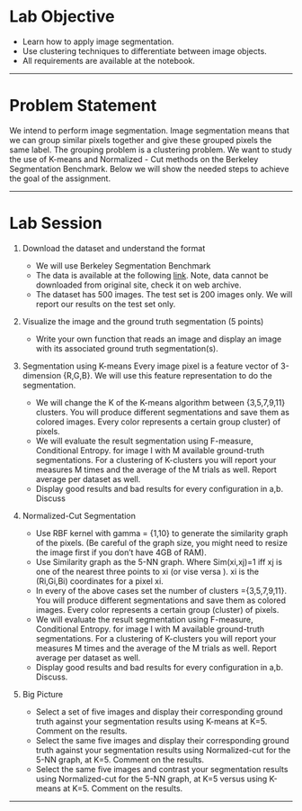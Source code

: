 # Lab Objective

* Learn how to apply image segmentation.
* Use clustering techniques to differentiate between image objects.
* All requirements are available at the notebook.

---
# Problem Statement

We intend to perform image segmentation. Image segmentation means that we can group similar pixels together and give these grouped pixels the same label. The grouping problem is a clustering problem. We want to study the use of K-means and Normalized - Cut methods on the Berkeley Segmentation Benchmark. Below we will show the needed steps to achieve the goal of the assignment.

---
# Lab Session

1. Download the dataset and understand the format
	* We will use Berkeley Segmentation Benchmark
	* The data is available at the following [link](http://www.eecs.berkeley.edu/Research/Projects/CS/vision/grouping/BSR/BSR_bsds500.tgz). Note, data cannot be downloaded from original site, check it on web archive.
	* The dataset has 500 images. The test set is 200 images only. We will report our results on the test set only.

2. Visualize the image and the ground truth segmentation (5 points)
	* Write your own function that reads an image and display an image with its associated ground truth segmentation(s).

3. Segmentation using K-means
Every image pixel is a feature vector of 3-dimension {R,G,B}. We will use this feature
representation to do the segmentation.
	* We will change the K of the K-means algorithm between {3,5,7,9,11} clusters. You will produce different segmentations and save them as colored images. Every color represents a certain group cluster) of pixels.
	* We will evaluate the result segmentation using F-measure, Conditional Entropy. for image I with M available ground-truth segmentations. For a clustering of K-clusters you will report your measures M times and the average of the M trials as well. Report average per dataset as well.
	* Display good results and bad results for every configuration in a,b. Discuss

4. Normalized-Cut Segmentation
	* Use RBF kernel with gamma = {1,10} to generate the similarity graph of the pixels. (Be careful of the graph size, you might need to resize the image first if you don’t have 4GB of RAM).
	* Use Similarity graph as the 5-NN graph. Where Sim(xi,xj)=1 iff xj is one of the nearest three points to xi (or vise versa ). xi is the (Ri,Gi,Bi) coordinates for a pixel xi.
	* In every of the above cases set the number of clusters ={3,5,7,9,11}. You will produce different segmentations and save them as colored images. Every color represents a certain group (cluster) of pixels.
	* We will evaluate the result segmentation using F-measure, Conditional Entropy. for image I with M available ground-truth segmentations. For a clustering of K-clusters you will report your measures M times and the average of the M trials as well. Report average per dataset as well.
	* Display good results and bad results for every configuration in a,b. Discuss.

5. Big Picture
	* Select a set of five images and display their corresponding ground truth against your segmentation results using K-means at K=5. Comment on the results.
	* Select the same five images and display their corresponding ground truth against your segmentation results using Normalized-cut for the 5-NN graph, at K=5. Comment on the results.
	* Select the same five images and contrast your segmentation results using Normalized-cut for the 5-NN graph, at K=5 versus using K-means at K=5. Comment on the results.

---